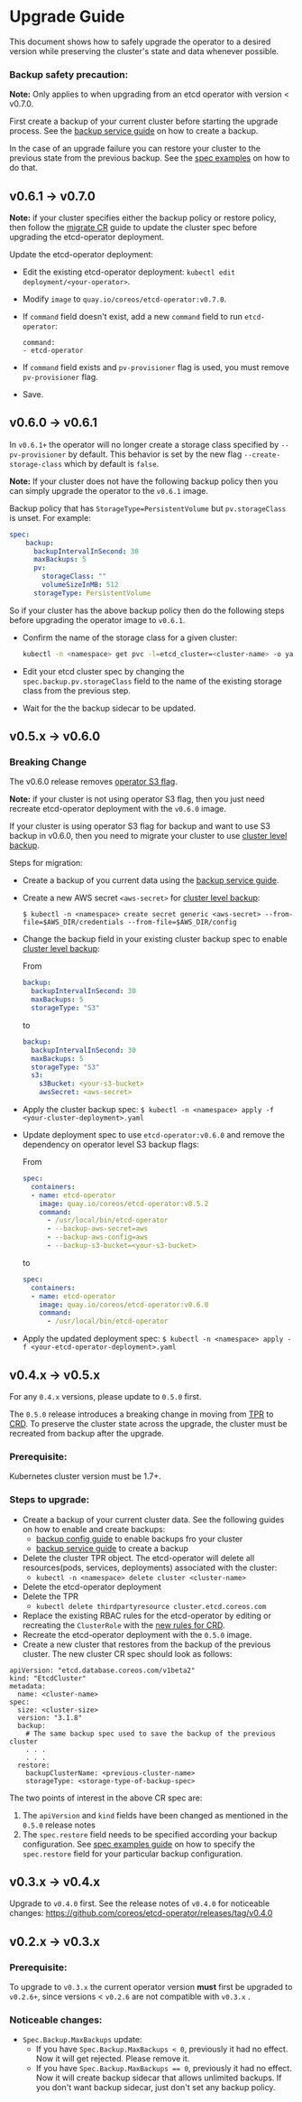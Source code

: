 # Upgrade Guide

This document shows how to safely upgrade the operator to a desired version while preserving the cluster's state and data whenever possible. 

### Backup safety precaution:
**Note:** Only applies to when upgrading from an etcd operator with version < v0.7.0.

First create a backup of your current cluster before starting the upgrade process. See the [backup service guide](https://github.com/cloud104/etcd-operator/blob/v0.6.1/doc/user/backup_service.md) on how to create a backup.

In the case of an upgrade failure you can restore your cluster to the previous state from the previous backup. See the [spec examples](https://github.com/cloud104/etcd-operator/blob/v0.6.1/doc/user/spec_examples.md) on how to do that.

## v0.6.1 -> v0.7.0
**Note:** if your cluster specifies either the backup policy or restore policy, then follow the  [migrate CR](./migrate_cr_070.md) guide to update the cluster spec before upgrading the etcd-operator deployment.

Update the etcd-operator deployment:
- Edit the existing etcd-operator deployment: `kubectl edit deployment/<your-operator>`.
- Modify `image` to `quay.io/coreos/etcd-operator:v0.7.0`.
- If `command` field doesn't exist, add a new `command` field to run `etcd-operator`:

  ```
  command:
  - etcd-operator
  ```
- If `command` field exists and `pv-provisioner` flag is used, you must remove `pv-provisioner` flag.
- Save.

## v0.6.0 -> v0.6.1

In `v0.6.1+` the operator will no longer create a storage class specified by `--pv-provisioner` by default. This behavior is set by the new flag `--create-storage-class` which by default is `false`.

**Note:** If your cluster does not have the following backup policy then you can simply upgrade the operator to the `v0.6.1` image.

Backup policy that has `StorageType=PersistentVolume` but `pv.storageClass` is unset. For example:
```yaml
spec:
    backup:
      backupIntervalInSecond: 30
      maxBackups: 5
      pv:
        storageClass: ""
        volumeSizeInMB: 512
      storageType: PersistentVolume
```

So if your cluster has the above backup policy then do the following steps before upgrading the operator image to `v0.6.1`.


- Confirm the name of the storage class for a given cluster:

  ```sh
  kubectl -n <namespace> get pvc -l=etcd_cluster=<cluster-name> -o yaml | grep storage-class
  ```

- Edit your etcd cluster spec by changing the `spec.backup.pv.storageClass` field to the name of the existing storage class from the previous step.
- Wait for the the backup sidecar to be updated.

## v0.5.x -> v0.6.0

### Breaking Change

The v0.6.0 release removes [operator S3 flag](https://github.com/cloud104/etcd-operator/blob/v0.5.1/doc/user/backup_config.md#operator-level-configuration).

**Note:** if your cluster is not using operator S3 flag, then you just need recreate etcd-operator deployment with the `v0.6.0` image.

If your cluster is using operator S3 flag for backup and want to use S3 backup in v0.6.0, then you need to migrate your cluster to use [cluster level backup](../backup_config.md#S3-on-aws).

Steps for migration:

- Create a backup of you current data using the [backup service guide](../backup_service.md#http-api-v1).

- Create a new AWS secret `<aws-secret>` for [cluster level backup](../backup_config.md#s3-on-aws):

  `$ kubectl -n <namespace> create secret generic <aws-secret> --from-file=$AWS_DIR/credentials --from-file=$AWS_DIR/config`

- Change the backup field in your existing cluster backup spec to enable [cluster level backup](../backup_config.md#s3-on-aws):

  From

  ```yaml
  backup:
    backupIntervalInSecond: 30
    maxBackups: 5
    storageType: "S3"
  ```

  to

  ```yaml
  backup:
    backupIntervalInSecond: 30
    maxBackups: 5
    storageType: "S3"
    s3:
      s3Bucket: <your-s3-bucket>
      awsSecret: <aws-secret> 
  ```

- Apply the cluster backup spec:
  `$ kubectl -n <namespace> apply -f <your-cluster-deployment>.yaml`

- Update deployment spec to use `etcd-operator:v0.6.0` and remove the dependency on operator level S3 backup flags:

  From

  ```yaml
  spec:
    containers:
    - name: etcd-operator
      image: quay.io/coreos/etcd-operator:v0.5.2
      command: 
        - /usr/local/bin/etcd-operator
        - --backup-aws-secret=aws
        - --backup-aws-config=aws
        - --backup-s3-bucket=<your-s3-bucket>
  ```

  to 

  ```yaml
  spec:
    containers:
    - name: etcd-operator
      image: quay.io/coreos/etcd-operator:v0.6.0
      command: 
        - /usr/local/bin/etcd-operator
  ```

- Apply the updated deployment spec:
  `$ kubectl -n <namespace> apply -f <your-etcd-operator-deployment>.yaml`

## v0.4.x -> v0.5.x
For any `0.4.x` versions, please update to `0.5.0` first.

The `0.5.0` release introduces a breaking change in moving from [TPR](https://kubernetes.io/docs/tasks/access-kubernetes-api/extend-api-third-party-resource/) to [CRD](https://kubernetes.io/docs/tasks/access-kubernetes-api/extend-api-custom-resource-definitions/). To preserve the cluster state across the upgrade, the cluster must be recreated from backup after the upgrade.
### Prerequisite:
Kubernetes cluster version must be 1.7+.

### Steps to upgrade:
- Create a backup of your current cluster data. See the following guides on how to enable and create backups:
    - [backup config guide](https://github.com/cloud104/etcd-operator/blob/master/doc/user/backup_config.md) to enable backups fro your cluster
    - [backup service guide](https://github.com/cloud104/etcd-operator/blob/master/doc/user/backup_service.md) to create a backup
- Delete the cluster TPR object. The etcd-operator will delete all resources(pods, services, deployments) associated with the cluster:
    - `kubectl -n <namespace> delete cluster <cluster-name>`
- Delete the etcd-operator deployment
- Delete the TPR
    - `kubectl delete thirdpartyresource cluster.etcd.coreos.com`
- Replace the existing RBAC rules for the etcd-operator by editing or recreating the `ClusterRole` with the [new rules for CRD](https://github.com/cloud104/etcd-operator/blob/master/doc/user/rbac.md#create-clusterrole).
- Recreate the etcd-operator deployment with the `0.5.0` image.
- Create a new cluster that restores from the backup of the previous cluster. The new cluster CR spec should look as follows:
```
apiVersion: "etcd.database.coreos.com/v1beta2"
kind: "EtcdCluster"
metadata:
  name: <cluster-name>
spec:
  size: <cluster-size>
  version: "3.1.8"
  backup:
    # The same backup spec used to save the backup of the previous cluster
    . . .
    . . .
  restore:
    backupClusterName: <previous-cluster-name>
    storageType: <storage-type-of-backup-spec>
```
The two points of interest in the above CR spec are:
  1. The `apiVersion` and `kind` fields have been changed as mentioned in the `0.5.0` release notes
  2. The `spec.restore` field needs to be specified according your backup configuration. See [spec examples guide](https://github.com/cloud104/etcd-operator/blob/master/doc/user/spec_examples.md#three-members-cluster-that-restores-from-previous-pv-backup) on how to specify the `spec.restore` field for your particular backup configuration.

## v0.3.x -> v0.4.x
Upgrade to `v0.4.0` first.
See the release notes of `v0.4.0` for noticeable changes: https://github.com/coreos/etcd-operator/releases/tag/v0.4.0

## v0.2.x -> v0.3.x
### Prerequisite:
To upgrade to `v0.3.x` the current operator version **must** first be upgraded to `v0.2.6+`, since versions < `v0.2.6` are not compatible with `v0.3.x` .

### Noticeable changes:
- `Spec.Backup.MaxBackups` update:
  - If you have `Spec.Backup.MaxBackups < 0`, previously it had no effect.
    Now it will get rejected. Please remove it.
  - If you have `Spec.Backup.MaxBackups == 0`, previously it had no effect.
    Now it will create backup sidecar that allows unlimited backups.
    If you don't want backup sidecar, just don't set any backup policy.
